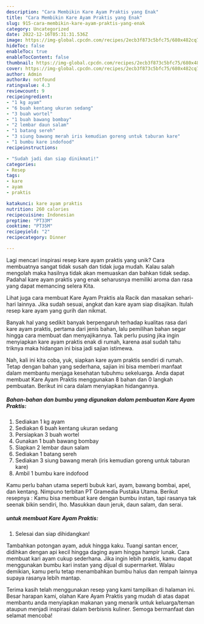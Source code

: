 ```yaml
---
description: "Cara Membikin Kare Ayam Praktis yang Enak"
title: "Cara Membikin Kare Ayam Praktis yang Enak"
slug: 915-cara-membikin-kare-ayam-praktis-yang-enak
category: Uncategorized
date: 2022-12-16T05:31:31.536Z
image: https://img-global.cpcdn.com/recipes/2ecb3f873c5bfc75/680x482cq70/kare-ayam-praktis-foto-resep-utama.jpg
hideToc: false
enableToc: true
enableTocContent: false
thumbnail: https://img-global.cpcdn.com/recipes/2ecb3f873c5bfc75/680x482cq70/kare-ayam-praktis-foto-resep-utama.jpg
cover: https://img-global.cpcdn.com/recipes/2ecb3f873c5bfc75/680x482cq70/kare-ayam-praktis-foto-resep-utama.jpg
author: Admin
authorAv: notfound
ratingvalue: 4.3
reviewcount: 9
recipeingredient:
- "1 kg ayam"
- "6 buah kentang ukuran sedang"
- "3 buah wortel"
- "1 buah bawang bombay"
- "2 lembar daun salam"
- "1 batang sereh"
- "3 siung bawang merah iris kemudian goreng untuk taburan kare"
- "1 bumbu kare indofood"
recipeinstructions:

- "Sudah jadi dan siap dinikmati!"
categories:
- Resep
tags:
- kare
- ayam
- praktis

katakunci: kare ayam praktis 
nutrition: 260 calories
recipecuisine: Indonesian
preptime: "PT33M"
cooktime: "PT35M"
recipeyield: "2"
recipecategory: Dinner

---
```





Lagi mencari inspirasi resep kare ayam praktis yang unik? Cara membuatnya sangat tidak susah dan tidak juga mudah. Kalau salah mengolah maka hasilnya tidak akan memuaskan dan bahkan tidak sedap. Padahal kare ayam praktis yang enak seharusnya memiliki aroma dan rasa yang dapat memancing selera Kita.





Lihat juga cara membuat Kare Ayam Praktis ala Racik dan masakan sehari-hari lainnya. Jika sudah sesuai, angkat dan kare ayam siap disajikan. Itulah resep kare ayam yang gurih dan nikmat.

Banyak hal yang sedikit banyak berpengaruh terhadap kualitas rasa dari kare ayam praktis, pertama dari jenis bahan, lalu pemilihan bahan segar hingga cara membuat dan menyajikannya. Tak perlu pusing jika ingin menyiapkan kare ayam praktis enak di rumah, karena asal sudah tahu triknya maka hidangan ini bisa jadi sajian istimewa.






Nah, kali ini kita coba, yuk, siapkan kare ayam praktis sendiri di rumah. Tetap dengan bahan yang sederhana, sajian ini bisa memberi manfaat dalam membantu menjaga kesehatan tubuhmu sekeluarga. Anda dapat membuat Kare Ayam Praktis menggunakan 8 bahan dan 0 langkah pembuatan. Berikut ini cara dalam menyiapkan hidangannya.

<!--inarticleads1-->

##### Bahan-bahan dan bumbu yang digunakan dalam pembuatan Kare Ayam Praktis:

1. Sediakan 1 kg ayam
1. Sediakan 6 buah kentang ukuran sedang
1. Persiapkan 3 buah wortel
1. Gunakan 1 buah bawang bombay
1. Siapkan 2 lembar daun salam
1. Sediakan 1 batang sereh
1. Sediakan 3 siung bawang merah (iris kemudian goreng untuk taburan kare)
1. Ambil 1 bumbu kare indofood


Kamu perlu bahan utama seperti bubuk kari, ayam, bawang bombai, apel, dan kentang. Nimpuno terbitan PT Gramedia Pustaka Utama. Berikut resepnya : Kamu bisa membuat kare dengan bumbu instan, tapi rasanya tak seenak bikin sendiri, lho. Masukkan daun jeruk, daun salam, dan serai. 

<!--inarticleads2-->

#####  untuk membuat Kare Ayam Praktis:


1. Selesai dan siap dihidangkan!

Tambahkan potongan ayam, aduk hingga kaku. Tuangi santan encer, didihkan dengan api kecil hingga daging ayam hingga hampir lunak. Cara membuat kari ayam cukup sederhana. Jika ingin lebih praktis, kamu dapat menggunakan bumbu kari instan yang dijual di supermarket. Walau demikian, kamu perlu tetap menambahkan bumbu halus dan rempah lainnya supaya rasanya lebih mantap. 

Terima kasih telah menggunakan resep yang kami tampilkan di halaman ini. Besar harapan kami, olahan Kare Ayam Praktis yang mudah di atas dapat membantu anda menyiapkan makanan yang menarik untuk keluarga/teman ataupun menjadi inspirasi dalam berbisnis kuliner. Semoga bermanfaat dan selamat mencoba!
